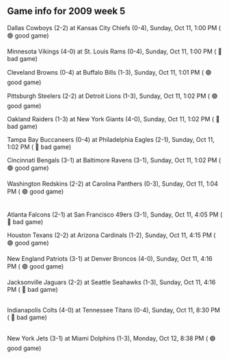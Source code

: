 ## Game info for 2009 week 5
Dallas Cowboys (2-2) at Kansas City Chiefs (0-4), Sunday, Oct 11, 1:00 PM (	:green_circle: good game)

Minnesota Vikings (4-0) at St. Louis Rams (0-4), Sunday, Oct 11, 1:00 PM (	:red_circle: bad game)

Cleveland Browns (0-4) at Buffalo Bills (1-3), Sunday, Oct 11, 1:01 PM (	:green_circle: good game)

Pittsburgh Steelers (2-2) at Detroit Lions (1-3), Sunday, Oct 11, 1:02 PM (	:green_circle: good game)

Oakland Raiders (1-3) at New York Giants (4-0), Sunday, Oct 11, 1:02 PM (	:red_circle: bad game)

Tampa Bay Buccaneers (0-4) at Philadelphia Eagles (2-1), Sunday, Oct 11, 1:02 PM (	:red_circle: bad game)

Cincinnati Bengals (3-1) at Baltimore Ravens (3-1), Sunday, Oct 11, 1:02 PM (	:green_circle: good game)

Washington Redskins (2-2) at Carolina Panthers (0-3), Sunday, Oct 11, 1:04 PM (	:green_circle: good game)

<br/>Atlanta Falcons (2-1) at San Francisco 49ers (3-1), Sunday, Oct 11, 4:05 PM (	:red_circle: bad game)

Houston Texans (2-2) at Arizona Cardinals (1-2), Sunday, Oct 11, 4:15 PM (	:green_circle: good game)

New England Patriots (3-1) at Denver Broncos (4-0), Sunday, Oct 11, 4:16 PM (	:green_circle: good game)

Jacksonville Jaguars (2-2) at Seattle Seahawks (1-3), Sunday, Oct 11, 4:16 PM (	:red_circle: bad game)

<br/>Indianapolis Colts (4-0) at Tennessee Titans (0-4), Sunday, Oct 11, 8:30 PM (	:red_circle: bad game)

<br/>New York Jets (3-1) at Miami Dolphins (1-3), Monday, Oct 12, 8:38 PM (	:green_circle: good game)

